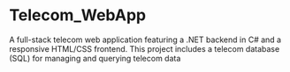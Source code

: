 # Telecom_WebApp
A full-stack telecom web application featuring a .NET backend in C# and a responsive HTML/CSS frontend. This project includes a telecom database (SQL) for managing and querying telecom data
